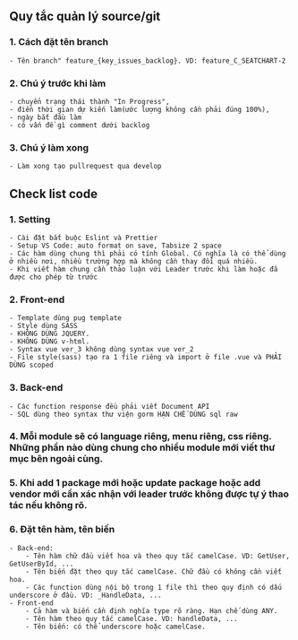 ## Quy tắc quản lý source/git

### 1. Cách đặt tên branch
    - Tên branch" feature_{key_issues_backlog}. VD: feature_C_SEATCHART-2

### 2. Chú ý trước khi làm 
    - chuyển trạng thái thành "In Progress", 
    - điền thời gian dự kiến làm(ước lượng không cần phải đúng 100%), 
    - ngày bắt đầu làm
    - có vấn đề gì comment dưới backlog

### 3. Chú ý làm xong
    - Làm xong tạo pullrequest qua develop

## Check list code

### 1. Setting
    - Cài đặt bắt buộc Eslint và Prettier
    - Setup VS Code: auto format on save, Tabsize 2 space
    - Các hàm dùng chung thì phải có tính Global. Có nghĩa là có thể dùng ở nhiều nơi, nhiều trường hợp mà không cần thay đổi quá nhiều.
    - Khi viết hàm chung cần thảo luận với Leader trước khi làm hoặc đã được cho phép từ trước

### 2. Front-end
    - Template dùng pug template 
    - Style dùng SASS
    - KHÔNG DÙNG JQUERY.
    - KHÔNG DÙNG v-html.
    - Syntax vue ver_3 không dùng syntax vue ver_2
    - File style(sass) tạo ra 1 file riêng và import ở file .vue và PHẢI DÙNG scoped 

### 3. Back-end
    - Các function response đều phải viết Document API 
    - SQL dùng theo syntax thư viện gorm HẠN CHẾ DÙNG sql raw

### 4. Mỗi module sẽ có language riêng, menu riêng, css riêng. Những phần nào dùng chung cho nhiều module mới viết thư mục bên ngoài cùng.

### 5. Khi add 1 package mới hoặc update package hoặc add vendor mới cần xác nhận với leader trước không được tự ý thao tác nếu không rõ.

### 6. Đặt tên hàm, tên biến 
    - Back-end: 
        - Tên hàm chữ đầu viết hoa và theo quy tắc camelCase. VD: GetUser, GetUserById, ...
        - Tên biến đặt theo quy tắc camelCase. Chữ đầu có không cần viết hoa.
        - Các function dùng nội bộ trong 1 file thì theo quy định có dấu underscore ở đầu. VD: _HandleData, ...
    - Front-end
        - Cả hàm và biến cần định nghĩa type rõ ràng. Hạn chế dùng ANY.
        - Tên hàm theo quy tắc camelCase. VD: handleData, ...
        - Tên biến: có thể underscore hoặc camelCase.
